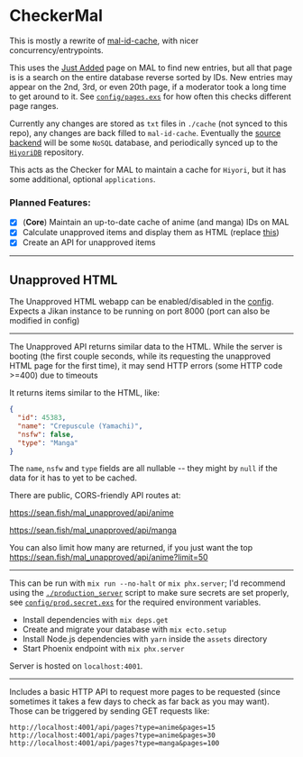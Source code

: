 # CheckerMal

This is mostly a rewrite of [mal-id-cache](https://github.com/seanbreckenridge/mal-id-cache), with nicer concurrency/entrypoints.

This uses the [Just Added](https://myanimelist.net/anime.php?o=9&c%5B0%5D=a&c%5B1%5D=d&cv=2&w=1) page on MAL to find new entries, but all that page is is a search on the entire database reverse sorted by IDs. New entries may appear on the 2nd, 3rd, or even 20th page, if a moderator took a long time to get around to it. See [`config/pages.exs`](./config/pages.exs) for how often this checks different page ranges.

Currently any changes are stored as `txt` files in `./cache` (not synced to this repo), any changes are back filled to `mal-id-cache`. Eventually the [source backend](https://github.com/Hiyori-API/checker_mal/blob/master/config/config.exs#L16) will be some `NoSQL` database, and periodically synced up to the [`HiyoriDB`](https://github.com/Hiyori-API/HiyoriDB) repository.

This acts as the Checker for MAL to maintain a cache for `Hiyori`, but it has some additional, optional `applications`.

### Planned Features:

- [x] (**Core**) Maintain an up-to-date cache of anime (and manga) IDs on MAL
- [x] Calculate unapproved items and display them as HTML (replace [this](https://github.com/seanbreckenridge/mal-unapproved))
- [x] Create an API for unapproved items

---

## Unapproved HTML

The Unapproved HTML webapp can be enabled/disabled in the [config](config/config.exs). Expects a Jikan instance to be running on port 8000 (port can also be modified in config)

---

The Unapproved API returns similar data to the HTML. While the server is booting (the first couple seconds, while its requesting the unapproved HTML page for the first time), it may send HTTP errors (some HTTP code >=400) due to timeouts

It returns items similar to the HTML, like:

```json
{
  "id": 45383,
  "name": "Crepuscule (Yamachi)",
  "nsfw": false,
  "type": "Manga"
}
```

The `name`, `nsfw` and `type` fields are all nullable -- they might by `null` if the data for it has to yet to be cached.

There are public, CORS-friendly API routes at:

<https://sean.fish/mal_unapproved/api/anime>

<https://sean.fish/mal_unapproved/api/manga>

You can also limit how many are returned, if you just want the top <https://sean.fish/mal_unapproved/api/anime?limit=50>

---

This can be run with `mix run --no-halt` or `mix phx.server`; I'd recommend using the [`./production_server`](./production_server) script to make sure secrets are set properly, see [`config/prod.secret.exs`](./config/prod.secret.exs) for the required environment variables.

- Install dependencies with `mix deps.get`
- Create and migrate your database with `mix ecto.setup`
- Install Node.js dependencies with `yarn` inside the `assets` directory
- Start Phoenix endpoint with `mix phx.server`

Server is hosted on `localhost:4001`.

---

Includes a basic HTTP API to request more pages to be requested (since sometimes it takes a few days to check as far back as you may want). Those can be triggered by sending GET requests like:

`http://localhost:4001/api/pages?type=anime&pages=15`
`http://localhost:4001/api/pages?type=anime&pages=30`
`http://localhost:4001/api/pages?type=manga&pages=100`
